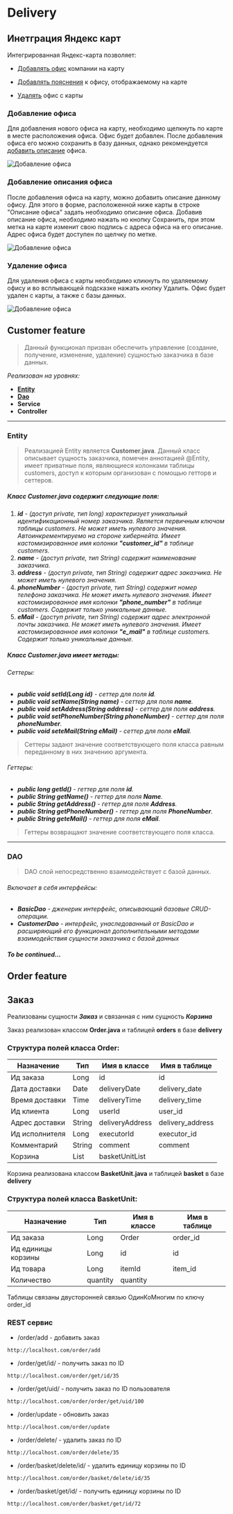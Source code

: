 # Delivery
## Инетграция Яндекс карт 
Интегрированная Яндекс-карта позволяет:

* <a href="#addOffice">Добавлять офис</a> компании на карту

* <a href="#addDescription">Добавлять пояснения</a> к офису, отображаемому на карте

* <a href="#removeOffice">Удалять</a> офис с карты
### <a name="addOffice"></a> Добавление офиса

<p>
Для добавления нового офиса на карту, необходимо щелкнуть по карте в месте расположения офиса. Офис будет добавлен. После добавления офиса его можно сохранить в базу данных, однако рекомендуется <a href="#addDescription">добавить описание</a> офиса.
</p>

![Добавление офиса](http://image.prntscr.com/image/1401f7b3d15f49c08e0439f8090295ff.png)

### <a name="addDescription"></a>Добавление описания офиса
<p>
После добавления офиса на карту, можно добавить описание данному офису. Для этого в форме, расположенной ниже карты в строке "Описание офиса" задать необходимо описание офиса. Добавив описание офиса, необходимо нажать но кнопку Сохранить, при этом метка на карте изменит свою подпись  с адреса офиса на его описание. Адрес офиса будет доступен по щелчку по метке.
</p>

![Добавление офиса](http://image.prntscr.com/image/7e56b59ffa08469da34e16bbaa31f08b.png)

### <a name="removeOffice"></a>Удаление офиса
<p>
Для удаления офиса с карты необходимо кликнуть по удаляемому офису и во всплывающей подсказке нажать кнопку Удалить. Офис будет удален с карты, а также с базы данных.
</p>

![Добавление офиса](http://image.prntscr.com/image/ddff9b7895fe41f4bb1945306b309c1b.png)

## Customer feature
>Данный функционал призван обеспечить управление (создание, получение, изменение, удаление) сущностью заказчика в базе данных.

*Реализован на уровнях:*
- [**Entity**](#entity)
- [**Dao**](#dao)
- **Service**
- **Controller**
_____

### <a name="entity">Entity</a>
>Реализацией Entity является **Customer.java**. Данный класс описывает сущность заказчика, помечен аннотацией @Entity, имеет приватные поля, являющиеся колонками таблицы customers, доступ к которым организован с помощью гетторв и сеттеров.
##### Класс *Customer.java* содержит следующие поля:
1. ***id** - (доступ private, тип long) характеризует уникальный идентификационный номер заказчика. Является первичным ключом таблицы customers. Не может иметь нулевого значения. Автоинкрементируемо на стороне хибернейта. Имеет кастомизированное имя колонки **"customer_id"** в таблице customers.*
2. ***name** - (доступ private, тип String) содержит наименование заказчика.*
3. ***address** - (доступ private, тип String) содержит адрес заказчика. Не может иметь нулевого значения.*
4. ***phoneNumber** - (доступ private, тип String) содержит номер телефона заказчика. Не может иметь нулевого значения. Имеет кастомизированное имя колонки **"phone_number"** в таблице customers. Содержит только уникальные данные.*
5. ***eMail** - (доступ private, тип String) содержит адрес электронной почты заказчика. Не может иметь нулевого значения. Имеет кастомизированное имя колонки **"e_mail"** в таблице customers. Содержит только уникальные данные.*

##### Класс *Customer.java* имеет методы:
###### *Сеттеры:*
- ***public void setId(Long id)** - сеттер для поля **id**.* 
- ***public void setName(String name)** - сеттер для поля **name**.*
- ***public void setAddress(String address)** - сеттер для поля **address**.*
- ***public void setPhoneNumber(String phoneNumber)** - сеттер для поля **phoneNumber**.*
- ***public void seteMail(String eMail)** - сеттер для поля **eMail**.*
>Сеттеры задают значение соответствующего поля класса равным переданному в них значению аргумента.
###### *Геттеры:*
- ***public long getId()** - геттер для поля **id**.*
- ***public String getName()** - геттер для поля **Name**.*
- ***public String getAddress()** - геттер для поля **Address**.*
- ***public String getPhoneNumber()** - геттер для поля **PhoneNumber**.*
- ***public String geteMail()** - геттер для поля **eMail**.*
>Геттеры возвращают значение соответствующего поля класса.

______

### <a name="dao">DAO</a>
> DAO слой непосредственно взаимодействует с базой данных. 
###### *Включает в себя интерфейсы:*
- ***BasicDao** - дженерик интерфейс, описывающий базовые CRUD-операции.*
- ***CustomerDao** - интерфейс, унаследованный от BasicDao и расширяющий его функционал дополнительными методами взаимодействия сущности заказчика с базой данных*

#### *To be continued...*

## Order feature
## Заказ
Реализованы сущности ***Заказ*** и связанная с ним сущность ***Корзина***

Заказ реализован классом **Order.java** и таблицей **orders** в базе **delivery**

### Структура полей класса Order:

| Назначение      | Тип              | Имя в классе     | Имя в таблице   |
| --------------- | ---------------- | ---------------- | --------------- |
| Ид заказа       | Long	           | id               | id              |
| Дата доставки	  | Date             | deliveryDate	    | delivery_date   |
| Время доставки  | Time             | deliveryTime	    | delivery_time   |
| Ид клиента			| Long             | userId		        | user_id         |
| Адрес доставки  | String           | deliveryAddress  | delivery_address|
| Ид исполнителя  | Long             | executorId	      | executor_id     |
| Комментарий		  | String           | comment		      | comment         |
| Корзина  			  | List<BasketUnit> | basketUnitList   |                 |

Корзина реализована классом **BasketUnit.java** и таблицей **basket** в базе **delivery**

### Структура полей класса BasketUnit:
| Назначение	       | Тип	    | Имя в классе	| Имя в таблице |
| ------------------ | -------- | ------------- | ------------  |
| Ид заказа          |Long	    | Order			    | order_id      |
| Ид единицы корзины |Long      | id		        | id            |
| Ид товара          |Long	    | itemId		    | item_id       |
| Количество	       |quantity  | quantity      |               |

Таблицы связаны двусторонней связью ОдинКоМногим по ключу order_id  

### REST сервис
* /order/add - добавить заказ
```web
http://localhost.com/order/add
```
* /order/get/id/ - получить заказ по ID
```web
http://localhost.com/order/get/id/35
```
* /order/get/uid/ - получить заказ по  ID пользователя
```web
http://localhost.com/order/order/get/uid/100
```
* /order/update - обновить заказ
```web
http://localhost.com/order/update
```
* /order/delete/ - удалить заказ по ID
```web
http://localhost.com/order/delete/35
```
* /order/basket/delete/id/ - удалить единицу корзины по ID
```web
http://localhost.com/order/basket/delete/id/35
```
* /order/basket/get/id/ - получить единицу корзины по ID
```web
http://localhost.com/order/basket/get/id/72
```
